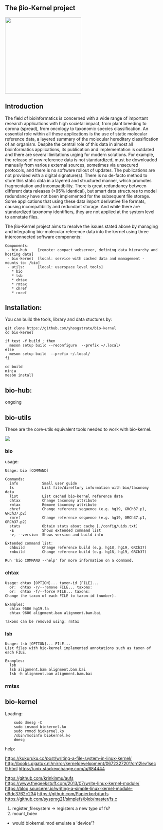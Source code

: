 The βio-Кernel project
----------

<img src="https://server.bh24.net/bio-kernel/assets/bio-kernel.png" height="250">

Introduction
----------

The field of bioinformatics is concerned with a wide range of important research applications with high societal impact, from plant breeding to corona (spread), from oncology to taxonomic species classification. An essential role within all these applications is the use of static molecular reference data, a layered summary of the molecular hereditary classification of an organism. Despite the central role of this data in almost all bioinformatics applications, its publication and implementation is outdated and there are several limitations urging for modern solutions.
For example, the release of new reference data is not standardized, must be downloaded manually from various external sources, sometimes via unsecured protocols, and there is no software rollout of updates. The publications are not provided with a digital signature(s). There is no de-facto method to store this static data in a layered and structured manner, which promotes fragmentation and incompatibility. There is great redundancy between different data releases (>95% identical), but smart data structures to model redundancy have not been implemented for the subsequent file storage. Some applications that using these data import derivative file formats, causing incompatibility and redundant storage. And while there are standardized taxonomy identifiers, they are not applied at the system level to annotate files.

The βio-Кernel project aims to resolve the issues stated above by managing and integrating bio-molecular reference data into the kernel using three interconnected software components:


```
Components:
 - bio-hub     [remote: compact webserver, defining data hierarchy and hosting data]
 - bio-kernel  [local: service with cached data and management - mounts to: /bio]
 - utils:      [local: userspace level tools]
   * bio
   * lsb
   * chtax
   * rmtax
   * chref
   * rmref
```

Installation:
---------

You can build the tools, library and data stuctures by:

```
git clone https://github.com/yhoogstrate/bio-kernel
cd bio-kernel

if test -f build ; then
  meson setup build --reconfigure  --prefix ~/.local/
else
  meson setup build  --prefix ~/.local/
fi

cd build
ninja
meson install
```

## bio-hub:

ongoing


## bio-utils

These are the core-utils equivalent tools needed to work with bio-kernel.

<img src="https://server.bh24.net/bio-kernel/assets/screenshot_001.png">

### bio


usage:
```
Usage: bio [COMMAND]

Commands:
  info           Small user guide
  ls             List file/direftory information with bio/taxonomy data
  list           List cached bio-kernel reference data
  chtax          Change taxonomy attribute
  rmtax          Remove taxonomy attribute
  chref          Change reference sequence (e.g. hg19, GRCh37.p1, GRCh37.p2)
  rmref          Change reference sequence (e.g. hg19, GRCh37.p1, GRCh37.p2)
  stats          Obtain stats about cache [./config/uids.txt]
  -E             Shows extended command list
  -v, --version  Shows version and build info

Extended command list:
  chbuild        Change reference build (e.g. hg18, hg19, GRCh37)
  rmbuild        Change reference build (e.g. hg18, hg19, GRCh37)

Run 'bio COMMAND --help' for more information on a command.

```

### chtax

```
Usage: chtax [OPTION]... taxon-id [FILE]...
  or:  chtax -r/--remove FILE... taxons:
  or:  chtax -f/--force FILE... taxons:
Change the taxon of each FILE to taxon-id (number).

Examples:
  chtax 9606 hg19.fa
  chtax 9606 alignment.bam alignment.bam.bai

Taxons can be removed using: rmtax
```


### lsb

```
Usage: lsb [OPTION]... FILE...
List files with bio-kernel implemented annotations such as taxon of each FILE.

Examples:
  lsb
  lsb alignment.bam alignment.bam.bai
  lsb -h alignment.bam alignment.bam.bai
```

### rmtax


## bio-kernel


Loading:
```
	sudo dmesg -C
	sudo insmod biokernel.ko
	sudo rmmod biokernel.ko
	/sbin/modinfo biokernel.ko
	dmesg
```


help:

https://kukuruku.co/post/writing-a-file-system-in-linux-kernel/
http://books.gigatux.nl/mirror/kerneldevelopment/0672327201/ch12lev1sec9.html
https://unix.stackexchange.com/a/684444

https://github.com/krinkinmu/aufs
https://www.thegeekstuff.com/2013/07/write-linux-kernel-module/
https://blog.sourcerer.io/writing-a-simple-linux-kernel-module-d9dc3762c234
https://github.com/Papierkorb/tarfs
https://github.com/sysprog21/simplefs/blob/master/fs.c

1. register_filesystem -> registers a new type of fs?
2. mount_bdev
 - would biokernel.mod emulate a 'device'?

